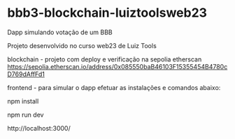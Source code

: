 # bbb3-blockchain-luiztoolsweb23
Dapp simulando votação de um BBB

Projeto desenvolvido no curso web23 de Luiz Tools

blockchain - projeto com deploy e verificação na sepolia etherscan
https://sepolia.etherscan.io/address/0x085550baB46103F15355454B4780cD769dAffFd1

frontend - para simular o dapp efetuar as instalações e comandos abaixo:

npm install

npm run dev

http://localhost:3000/
